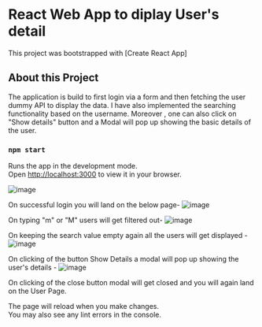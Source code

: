 # React Web App to diplay User's detail

This project was bootstrapped with [Create React App]

## About this Project
The application is build to first login via a form and then fetching the user dummy API to display the data. I have also implemented the searching functionality based on the username. Moreover , one can also click on "Show details" button and a Modal will pop up showing the basic details of the user.


### `npm start`

Runs the app in the development mode.\
Open [http://localhost:3000](http://localhost:3000) to view it in your browser.

![image](https://user-images.githubusercontent.com/40225444/225302655-53d12d6f-b6c1-46ec-b05b-d2291f1d9462.png)

On successful login you will land on the below page-
![image](https://user-images.githubusercontent.com/40225444/225301922-1c21ae80-ad89-4782-bd8b-b0f535791b40.png)

On typing "m" or "M" users will get filtered out-
![image](https://user-images.githubusercontent.com/40225444/225304315-565f2648-53ef-4711-8993-f447d2808c54.png)

On keeping the search value empty again all the users will get displayed - 
![image](https://user-images.githubusercontent.com/40225444/225301922-1c21ae80-ad89-4782-bd8b-b0f535791b40.png)

On clicking of the button Show Details a modal will pop up showing the user's details - 
![image](https://user-images.githubusercontent.com/40225444/225303730-1c1b487a-a763-492b-9190-567a7fa2b67e.png)

On clicking of the close button modal will get closed and you will again land on the User Page.


The page will reload when you make changes.\
You may also see any lint errors in the console.

